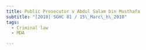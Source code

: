 ```yaml
---
title: Public Prosecutor v Abdul Salam bin Musthafa 
subtitle: "[2010] SGHC 81 / 15\_Marc\_h\_2010"
tags:
  - Criminal law
  - MDA

---
```


